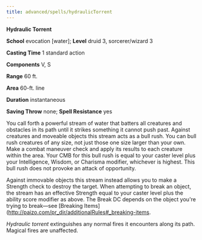 ```yaml
---
title: advanced/spells/hydraulicTorrent
---
```

 **Hydraulic Torrent**

**School** evocation [water]; **Level** druid 3, sorcerer/wizard 3

**Casting Time** 1 standard action

**Components** V, S

**Range** 60 ft.

**Area** 60-ft. line

**Duration** instantaneous

**Saving Throw** none; **Spell Resistance** yes

You call forth a powerful stream of water that batters all creatures and obstacles in its path until it strikes something it cannot push past. Against creatures and moveable objects this stream acts as a bull rush. You can bull rush creatures of any size, not just those one size larger than your own. Make a combat maneuver check and apply its results to each creature within the area. Your CMB for this bull rush is equal to your caster level plus your Intelligence, Wisdom, or Charisma modifier, whichever is highest. This bull rush does not provoke an attack of opportunity.

Against immovable objects this stream instead allows you to make a Strength check to destroy the target. When attempting to break an object, the stream has an effective Strength equal to your caster level plus the ability score modifier as above. The Break DC depends on the object you're trying to break—see [Breaking Items](http://paizo.com/pr_dir/additionalRules#_breaking-items.

_Hydraulic torrent_ extinguishes any normal fires it encounters along its path. Magical fires are unaffected.


